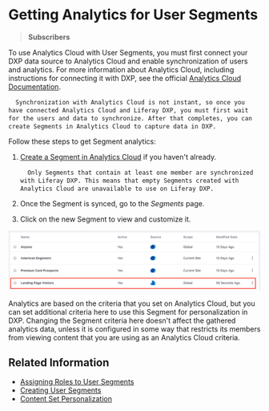 # Getting Analytics for User Segments

> **Subscribers**

To use Analytics Cloud with User Segments, you must first connect your DXP data source to Analytics Cloud and enable synchronization of users and analytics. For more information about Analytics Cloud, including instructions for connecting it with DXP, see the official [Analytics Cloud Documentation](https://help.liferay.com/hc/en-us/categories/360000872551).

```important::
  Synchronization with Analytics Cloud is not instant, so once you have connected Analytics Cloud and Liferay DXP, you must first wait for the users and data to synchronize. After that completes, you can create Segments in Analytics Cloud to capture data in DXP.
```

Follow these steps to get Segment analytics:

1. [Create a Segment in Analytics Cloud](https://help.liferay.com/hc/en-us/articles/360006947671-Creating-Segments) if you haven't already.

    ```note::
      Only Segments that contain at least one member are synchronized with Liferay DXP. This means that empty Segments created with Analytics Cloud are unavailable to use on Liferay DXP.
    ```

1. Once the Segment is synced, go to the *Segments* page.
1. Click on the new Segment to view and customize it.

![When you see Analytics Cloud Segments in the list of Segments, they are marked with the Analytics Cloud icon.](./getting-analytics-for-user-segments/images/01.png)

Analytics are based on the criteria that you set on Analytics Cloud, but you can set additional criteria here to use this Segment for personalization in DXP. Changing the Segment criteria here doesn't affect the gathered analytics data, unless it is configured in some way that restricts its members from viewing content that you are using as an Analytics Cloud criteria.

## Related Information

* [Assigning Roles to User Segments](../../../users-and-permissions/user-guide/roles-and-permissions/advanced-roles-and-permissions/assigning-roles-to-user-segments.md)
* [Creating User Segments](./creating-user-segments.md)
* [Content Set Personalization](../experience-personalization/content-set-personalization.md)
